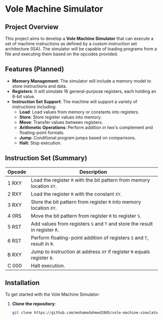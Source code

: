 # Vole Machine Simulator

## Project Overview
This project aims to develop a **Vole Machine Simulator** that can execute a set of machine instructions as defined by a custom instruction set architecture (ISA). The simulator will be capable of loading programs from a file and executing them based on the opcodes provided.

## Features (Planned)
- **Memory Management**: The simulator will include a memory model to store instructions and data.
- **Registers**: It will simulate 16 general-purpose registers, each holding an 8-bit value.
- **Instruction Set Support**: The machine will support a variety of instructions including:
  - **Load**: Load values from memory or constants into registers.
  - **Store**: Store register values into memory.
  - **Move**: Transfer values between registers.
  - **Arithmetic Operations**: Perform addition in two's complement and floating-point formats.
  - **Jump**: Conditional program jumps based on comparisons.
  - **Halt**: Stop execution.

## Instruction Set (Summary)
| Opcode | Description                                                                 |
|--------|-----------------------------------------------------------------------------|
| 1 RXY  | Load the register `R` with the bit pattern from memory location `XY`.       |
| 2 RXY  | Load the register `R` with the constant `XY`.                               |
| 3 RXY  | Store the bit pattern from register `R` into memory location `XY`.          |
| 4 0RS  | Move the bit pattern from register `R` to register `S`.                     |
| 5 RST  | Add values from registers `S` and `T` and store the result in register `R`. |
| 6 RST  | Perform floating-point addition of registers `S` and `T`, result in `R`.    |
| B RXY  | Jump to instruction at address `XY` if register `R` equals register `0`.    |
| C 000  | Halt execution.                                                             |

## Installation
To get started with the Vole Machine Simulator:

1. **Clone the repository**:
   ```bash
   git clone https://github.com/mohamedahmed2005/vole-machine-simulator.git
